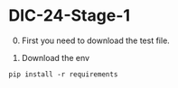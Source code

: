 # DIC-24-Stage-1

0. First you need to download the test file.

1. Download the env
```markdown
pip install -r requirements
```
